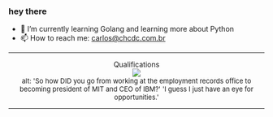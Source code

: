 ### hey there 

- :seedling: I’m currently learning Golang and learning more about Python
- :mailbox: How to reach me: carlos@chcdc.com.br


---


<!-- xkcd -->
<p align="center">Qualifications</br><img src=https://imgs.xkcd.com/comics/qualifications.png></br><font size =2>alt: 'So how DID you go from working at the employment records office to becoming president of MIT and CEO of IBM?' 'I guess I just have an eye for opportunities.'</br></font></p></table></p> 


<!-- xkcd -->
---
